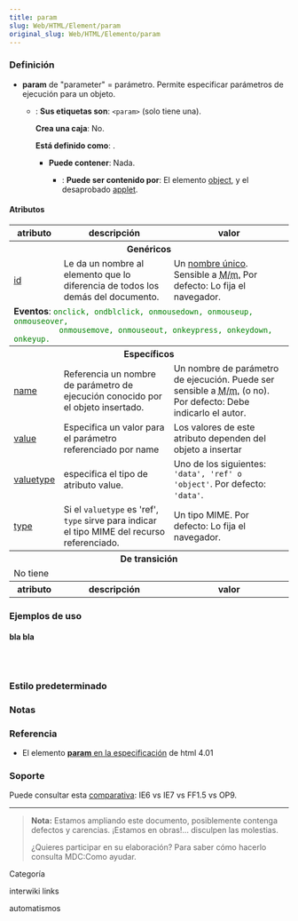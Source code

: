 ```yaml
---
title: param
slug: Web/HTML/Element/param
original_slug: Web/HTML/Elemento/param
---
```


### Definición

- **param** de "parameter" = parámetro. Permite especificar parámetros de ejecución para un objeto.
  - : **Sus etiquetas son**: `<param>` (solo tiene una).

    **Crea una caja**: No.

    **Está definido como**: .

    - **Puede contener**: Nada.

      - : **Puede ser contenido por**: El elemento [object](/es/HTML/Elemento/object), y el desaprobado [applet](/es/HTML/Elemento/applet).

#### Atributos

<table class="fullwidth-table standard-table">
  <tbody>
    <tr>
      <th>atributo</th>
      <th>descripción</th>
      <th>valor</th>
    </tr>
    <tr>
      <th colspan="3">Genéricos</th>
    </tr>
    <tr>
      <td>
        <a
          class="external"
          href="http://html.conclase.net/w3c/html401-es/struct/global.html#adef-id"
          >id</a
        >
      </td>
      <td>
        Le da un nombre al elemento que lo diferencia de todos los demás del
        documento.
      </td>
      <td>
        Un
        <a
          class="external"
          href="http://html.conclase.net/w3c/html401-es/types.html#type-id"
          >nombre único</a
        >. Sensible a
        <abbr title="diferencia entre Máyusculas y minúsculas">M/m.</abbr> Por
        defecto: Lo fija el navegador.
      </td>
    </tr>
    <tr>
      <td colspan="3">
        <strong>Eventos</strong>:
        <code style="color: green"
          >onclick, ondblclick, onmousedown, onmouseup, onmouseover,
          onmousemove, onmouseout, onkeypress, onkeydown, onkeyup.</code
        >
      </td>
    </tr>
    <tr>
      <th colspan="3">Específicos</th>
    </tr>
    <tr>
      <td>
        <a
          class="external"
          href="http://html.conclase.net/w3c/html401-es/struct/objects.html#adef-name-PARAM"
          >name</a
        >
      </td>
      <td>
        Referencia un nombre de parámetro de ejecución conocido por el objeto
        insertado.
      </td>
      <td>
        Un nombre de parámetro de ejecución. Puede ser sensible a
        <abbr title="diferencia entre Máyusculas y minúsculas">M/m.</abbr> (o
        no). Por defecto: Debe indicarlo el autor.
      </td>
    </tr>
    <tr>
      <td>
        <a
          class="external"
          href="http://html.conclase.net/w3c/html401-es/struct/objects.html#adef-value-PARAM"
          >value</a
        >
      </td>
      <td>Especifica un valor para el parámetro referenciado por name</td>
      <td>Los valores de este atributo dependen del objeto a insertar</td>
    </tr>
    <tr>
      <td>
        <a
          class="external"
          href="http://html.conclase.net/w3c/html401-es/struct/objects.html#adef-valuetype"
          >valuetype</a
        >
      </td>
      <td>especifica el tipo de atributo value.</td>
      <td>
        Uno de los siguientes: <code>'data', 'ref' o 'object'</code>. Por
        defecto: <code>'data'</code>.
      </td>
    </tr>
    <tr>
      <td>
        <a
          class="external"
          href="http://html.conclase.net/w3c/html401-es/struct/objects.html#adef-type-PARAM"
          >type</a
        >
      </td>
      <td>
        Si el <code>valuetype</code> es 'ref', <code>type</code> sirve para
        indicar el tipo MIME del recurso referenciado.
      </td>
      <td>Un tipo MIME. Por defecto: Lo fija el navegador.</td>
    </tr>
    <tr>
      <th colspan="3">De transición</th>
    </tr>
    <tr>
      <td colspan="3">No tiene</td>
    </tr>
    <tr>
      <th>atributo</th>
      <th>descripción</th>
      <th>valor</th>
    </tr>
  </tbody>
</table>

### Ejemplos de uso

#### bla bla

```



```

### Estilo predeterminado

### Notas

### Referencia

- El elemento [**param** en la especificación](http://html.conclase.net/w3c/html401-es/struct/objects.html#h-13.3.2.) de html 4.01

### Soporte

Puede consultar esta [comparativa](http://www.webdevout.net/browser_support_html.php#support-html401-param): IE6 vs IE7 vs FF1.5 vs OP9.

---

> **Nota:** Estamos ampliando este documento, posiblemente contenga defectos y carencias. ¡Estamos en obras!... disculpen las molestias.
>
> ¿Quieres participar en su elaboración? Para saber cómo hacerlo consulta MDC:Como ayudar.

Categoría

interwiki links

automatismos
